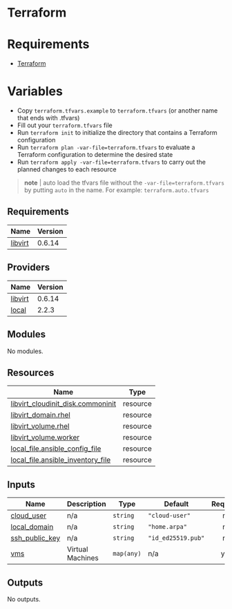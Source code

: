 Terraform
===

Requirements
===

* [Terraform](https://learn.hashicorp.com/tutorials/terraform/install-cli)

Variables
===
* Copy `terraform.tfvars.example` to `terraform.tfvars` (or another name that ends with .tfvars)
* Fill out your `terraform.tfvars` file
* Run `terraform init` to initialize the directory that contains a Terraform configuration
* Run `terraform plan -var-file=terraform.tfvars` to evaluate a Terraform configuration to determine the desired state
* Run `terraform apply -var-file=terraform.tfvars` to carry out the planned changes to each resource


> **note** | auto load the tfvars file without the `-var-file=terraform.tfvars` by putting `auto` in the name. For example: `terraform.auto.tfvars`

<!-- BEGIN_TF_DOCS -->
## Requirements

| Name | Version |
|------|---------|
| <a name="requirement_libvirt"></a> [libvirt](#requirement\_libvirt) | 0.6.14 |

## Providers

| Name | Version |
|------|---------|
| <a name="provider_libvirt"></a> [libvirt](#provider\_libvirt) | 0.6.14 |
| <a name="provider_local"></a> [local](#provider\_local) | 2.2.3 |

## Modules

No modules.

## Resources

| Name | Type |
|------|------|
| [libvirt_cloudinit_disk.commoninit](https://registry.terraform.io/providers/dmacvicar/libvirt/0.6.14/docs/resources/cloudinit_disk) | resource |
| [libvirt_domain.rhel](https://registry.terraform.io/providers/dmacvicar/libvirt/0.6.14/docs/resources/domain) | resource |
| [libvirt_volume.rhel](https://registry.terraform.io/providers/dmacvicar/libvirt/0.6.14/docs/resources/volume) | resource |
| [libvirt_volume.worker](https://registry.terraform.io/providers/dmacvicar/libvirt/0.6.14/docs/resources/volume) | resource |
| [local_file.ansible_config_file](https://registry.terraform.io/providers/hashicorp/local/latest/docs/resources/file) | resource |
| [local_file.ansible_inventory_file](https://registry.terraform.io/providers/hashicorp/local/latest/docs/resources/file) | resource |

## Inputs

| Name | Description | Type | Default | Required |
|------|-------------|------|---------|:--------:|
| <a name="input_cloud_user"></a> [cloud\_user](#input\_cloud\_user) | n/a | `string` | `"cloud-user"` | no |
| <a name="input_local_domain"></a> [local\_domain](#input\_local\_domain) | n/a | `string` | `"home.arpa"` | no |
| <a name="input_ssh_public_key"></a> [ssh\_public\_key](#input\_ssh\_public\_key) | n/a | `string` | `"id_ed25519.pub"` | no |
| <a name="input_vms"></a> [vms](#input\_vms) | Virtual Machines | `map(any)` | n/a | yes |

## Outputs

No outputs.
<!-- END_TF_DOCS -->
